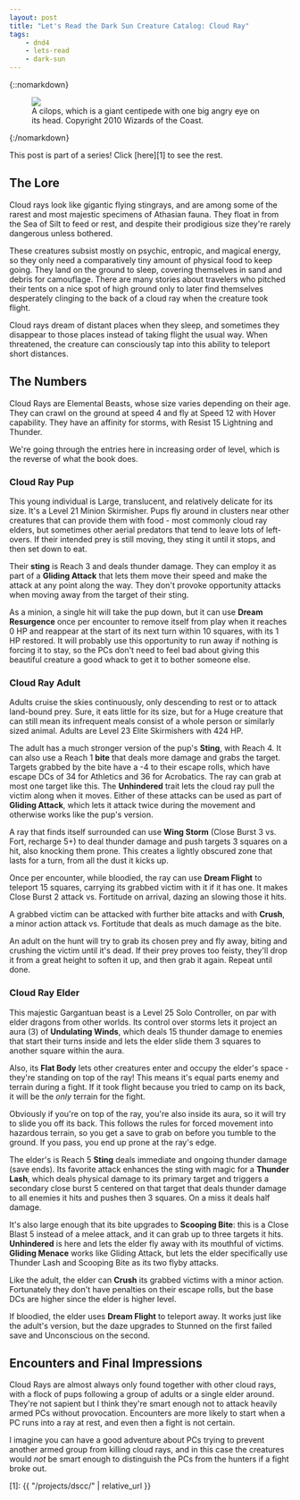 ```yaml
---
layout: post
title: "Let's Read the Dark Sun Creature Catalog: Cloud Ray"
tags:
    - dnd4
    - lets-read
    - dark-sun
---
```


{::nomarkdown}
<figure class="center">
  <img src="{{ "/assets/wir-dscc-cloud-ray.jpg" | absolute_url }}"/>
  <figcaption>
    A cilops, which is a giant centipede with one big angry eye on its head.
    Copyright 2010 Wizards of the Coast.
  </figcaption>
</figure>
{:/nomarkdown}

This post is part of a series! Click [here][1] to see the rest.

## The Lore

Cloud rays look like gigantic flying stingrays, and are among some of the rarest
and most majestic specimens of Athasian fauna. They float in from the Sea of
Silt to feed or rest, and despite their prodigious size they're rarely dangerous
unless bothered.

These creatures subsist mostly on psychic, entropic, and magical energy, so they
only need a comparatively tiny amount of physical food to keep going. They land
on the ground to sleep, covering themselves in sand and debris for
camouflage. There are many stories about travelers who pitched their tents on a
nice spot of high ground only to later find themselves desperately clinging to
the back of a cloud ray when the creature took flight.

Cloud rays dream of distant places when they sleep, and sometimes they disappear
to those places instead of taking flight the usual way. When threatened, the
creature can consciously tap into this ability to teleport short distances.

## The Numbers

Cloud Rays are Elemental Beasts, whose size varies depending on their age. They
can crawl on the ground at speed 4 and fly at Speed 12 with Hover
capability. They have an affinity for storms, with Resist 15 Lightning and
Thunder.

We're going through the entries here in increasing order of level, which is the
reverse of what the book does.

### Cloud Ray Pup

This young individual is Large, translucent, and relatively delicate for its
size. It's a Level 21 Minion Skirmisher. Pups fly around in clusters near other
creatures that can provide them with food - most commonly cloud ray elders, but
sometimes other aerial predators that tend to leave lots of left-overs. If their
intended prey is still moving, they sting it until it stops, and then set down
to eat.

Their **sting** is Reach 3 and deals thunder damage. They can employ it as part
of a **Gliding Attack** that lets them move their speed and make the attack at
any point along the way. They don't provoke opportunity attacks when moving away
from the target of their sting.

As a minion, a single hit will take the pup down, but it can use **Dream
Resurgence** once per encounter to remove itself from play when it reaches 0 HP
and reappear at the start of its next turn within 10 squares, with its 1 HP
restored. It will probably use this opportunity to run away if nothing is
forcing it to stay, so the PCs don't need to feel bad about giving this
beautiful creature a good whack to get it to bother someone else.

### Cloud Ray Adult

Adults cruise the skies continuously, only descending to rest or to attack
land-bound prey. Sure, it eats little for its size, but for a Huge creature that
can still mean its infrequent meals consist of a whole person or similarly sized
animal. Adults are Level 23 Elite Skirmishers with 424 HP.

The adult has a much stronger version of the pup's **Sting**, with Reach 4. It
can also use a Reach 1 **bite** that deals more damage and grabs the
target. Targets grabbed by the bite have a -4 to their escape rolls, which have
escape DCs of 34 for Athletics and 36 for Acrobatics. The ray can grab at most
one target like this. The **Unhindered** trait lets the cloud ray pull the
victim along when it moves. Either of these attacks can be used as part of
**Gliding Attack**, which lets it attack twice during the movement and otherwise
works like the pup's version.

A ray that finds itself surrounded can use **Wing Storm** (Close Burst 3
vs. Fort, recharge 5+) to deal thunder damage and push targets 3 squares on a
hit, also knocking them prone. This creates a lightly obscured zone that lasts
for a turn, from all the dust it kicks up.

Once per encounter, while bloodied, the ray can use **Dream Flight** to teleport
15 squares, carrying its grabbed victim with it if it has one. It makes Close
Burst 2 attack vs. Fortitude on arrival, dazing an slowing those it hits.

A grabbed victim can be attacked with further bite attacks and with **Crush**, a
minor action attack vs. Fortitude that deals as much damage as the bite.

An adult on the hunt will try to grab its chosen prey and fly away, biting and
crushing the victim until it's dead. If their prey proves too feisty, they'll
drop it from a great height to soften it up, and then grab it again. Repeat
until done.

### Cloud Ray Elder

This majestic Gargantuan beast is a Level 25 Solo Controller, on par with elder
dragons from other worlds. Its control over storms lets it project an aura (3)
of **Undulating Winds**, which deals 15 thunder damage to enemies that start
their turns inside and lets the elder slide them 3 squares to another square
within the aura.

Also, its **Flat Body** lets other creatures enter and occupy the elder's
space - they're standing on top of the ray! This means it's equal parts enemy
and terrain during a fight. If it took flight because you tried to camp on its
back, it will be the _only_ terrain for the fight.

Obviously if you're on top of the ray, you're also inside its aura, so it will
try to slide you off its back. This follows the rules for forced movement into
hazardous terrain, so you get a save to grab on before you tumble to the
ground. If you pass, you end up prone at the ray's edge.

The elder's is Reach 5 **Sting** deals immediate and ongoing thunder damage
(save ends). Its favorite attack enhances the sting with magic for a **Thunder
Lash**, which deals physical damage to its primary target and triggers a
secondary close burst 5 centered on that target that deals thunder damage to all
enemies it hits and pushes then 3 squares. On a miss it deals half damage.

It's also large enough that its bite upgrades to **Scooping Bite**: this is a
Close Blast 5 instead of a melee attack, and it can grab up to three targets it
hits. **Unhindered** is here and lets the elder fly away with its mouthful of
victims. **Gliding Menace** works like Gliding Attack, but lets the elder
specifically use Thunder Lash and Scooping Bite as its two flyby attacks.

Like the adult, the elder can **Crush** its grabbed victims with a minor
action. Fortunately they don't have penalties on their escape rolls, but the
base DCs are higher since the elder is higher level.

If bloodied, the elder uses **Dream Flight** to teleport away. It works just
like the adult's version, but the daze upgrades to Stunned on the first failed
save and Unconscious on the second.

## Encounters and Final Impressions

Cloud Rays are almost always only found together with other cloud rays, with a
flock of pups following a group of adults or a single elder around. They're not
sapient but I think they're smart enough not to attack heavily armed PCs without
provocation. Encounters are more likely to start when a PC runs into a ray at
rest, and even then a fight is not certain.

I imagine you can have a good adventure about PCs trying to prevent another
armed group from killing cloud rays, and in this case the creatures would _not_
be smart enough to distinguish the PCs from the hunters if a fight broke out.

[1]: {{ "/projects/dscc/" | relative_url }}
